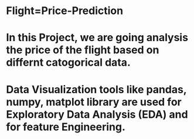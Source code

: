 # Flight=Price-Prediction

# In this Project, we are going analysis the price of the flight based on differnt catogorical data.

# Data Visualization tools like pandas, numpy, matplot library are used for Exploratory Data Analysis (EDA) and for feature Engineering.
